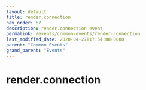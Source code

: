 ```yaml
---
layout: default
title: render.connection 
nav_order: 67
description: render.connection event
permalink: /events/common-events/render-connection
last_modified_date: 2020-04-27T17:54:08+0000
parent: "Common Events"
grand_parent: "Events"
---
```


# render.connection
